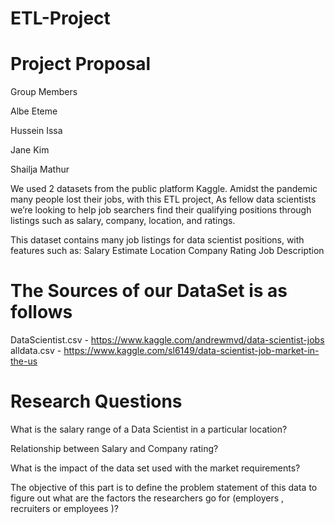 # ETL-Project

# Project Proposal

Group Members

Albe Eteme

Hussein Issa

Jane Kim

Shailja Mathur


We used 2 datasets from the public platform Kaggle. Amidst the pandemic many people lost their jobs, with this ETL project, As fellow data scientists we’re looking to help job searchers find their qualifying positions through listings such as salary, company, location, and ratings.

This dataset contains many job listings for data scientist positions, with features such as: 
Salary Estimate
Location
Company Rating
Job Description

# The Sources of our DataSet is as follows 
DataScientist.csv  - https://www.kaggle.com/andrewmvd/data-scientist-jobs
alldata.csv - https://www.kaggle.com/sl6149/data-scientist-job-market-in-the-us

# Research Questions 
What is the salary range of a Data Scientist in a particular location?

Relationship between Salary and Company rating?

What is the impact of the data set used with the market requirements?

The objective of this part is to define the problem statement of this data to figure out what are the factors the researchers go for (employers , recruiters or employees )?
